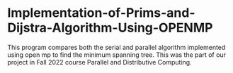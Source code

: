 # Implementation-of-Prims-and-Dijstra-Algorithm-Using-OPENMP
This program compares both the serial and parallel algorithm implemented using open mp to find the minimum spanning tree. This was the part of our project in Fall 2022 course Parallel and Distributive Computing.
